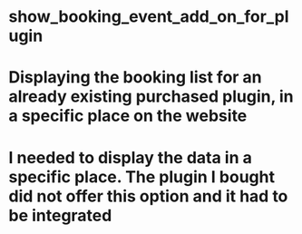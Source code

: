 # show_booking_event_add_on_for_plugin

# Displaying the booking list for an already existing purchased plugin, in a specific place on the website

# I needed to display the data in a specific place. The plugin I bought did not offer this option and it had to be integrated
